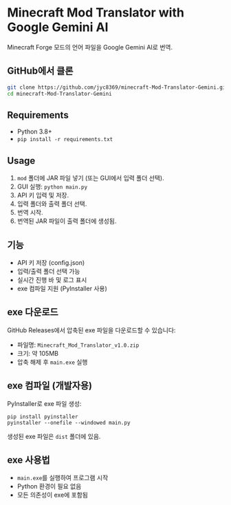 # Minecraft Mod Translator with Google Gemini AI

Minecraft Forge 모드의 언어 파일을 Google Gemini AI로 번역.

## GitHub에서 클론
```bash
git clone https://github.com/jyc8369/minecraft-Mod-Translator-Gemini.git
cd minecraft-Mod-Translator-Gemini
```

## Requirements
- Python 3.8+
- `pip install -r requirements.txt`

## Usage
1. `mod` 폴더에 JAR 파일 넣기 (또는 GUI에서 입력 폴더 선택).
2. GUI 실행: `python main.py`
3. API 키 입력 및 저장.
4. 입력 폴더와 출력 폴더 선택.
5. 번역 시작.
6. 번역된 JAR 파일이 출력 폴더에 생성됨.

## 기능
- API 키 저장 (config.json)
- 입력/출력 폴더 선택 가능
- 실시간 진행 바 및 로그 표시
- exe 컴파일 지원 (PyInstaller 사용)

## exe 다운로드
GitHub Releases에서 압축된 exe 파일을 다운로드할 수 있습니다:
- 파일명: `Minecraft_Mod_Translator_v1.0.zip`
- 크기: 약 105MB
- 압축 해제 후 `main.exe` 실행

## exe 컴파일 (개발자용)
PyInstaller로 exe 파일 생성:
```
pip install pyinstaller
pyinstaller --onefile --windowed main.py
```
생성된 exe 파일은 `dist` 폴더에 있음.

## exe 사용법
- `main.exe`를 실행하여 프로그램 시작
- Python 환경이 필요 없음
- 모든 의존성이 exe에 포함됨
